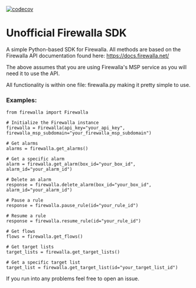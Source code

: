 [![codecov](https://codecov.io/gh/deviansg/firewalla_unofficial_sdk/graph/badge.svg?token=8NB3DUUXOW)](https://codecov.io/gh/deviansg/firewalla_unofficial_sdk)

# Unofficial Firewalla SDK

A simple Python-based SDK for Firewalla. All methods are based on the Firewalla API documentation found here: https://docs.firewalla.net/

The above assumes that you are using Firewalla's MSP service as you will need it to use the API.

All functionality is within one file: firewalla.py making it pretty simple to use.

### Examples:

```
from firewalla import Firewalla

# Initialize the Firewalla instance
firewalla = Firewalla(api_key="your_api_key", firewalla_msp_subdomain="your_firewalla_msp_subdomain")

# Get alarms
alarms = firewalla.get_alarms()

# Get a specific alarm
alarm = firewalla.get_alarm(box_id="your_box_id", alarm_id="your_alarm_id")

# Delete an alarm
response = firewalla.delete_alarm(box_id="your_box_id", alarm_id="your_alarm_id")

# Pause a rule
response = firewalla.pause_rule(id="your_rule_id")

# Resume a rule
response = firewalla.resume_rule(id="your_rule_id")

# Get flows
flows = firewalla.get_flows()

# Get target lists
target_lists = firewalla.get_target_lists()

# Get a specific target list
target_list = firewalla.get_target_list(id="your_target_list_id")
```

If you run into any problems feel free to open an issue.
